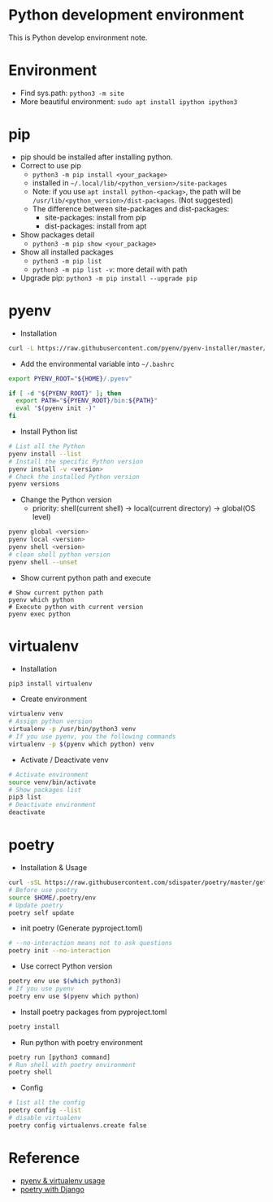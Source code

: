 # Python development environment

This is Python develop environment note.

# Environment

* Find sys.path: `python3 -m site`
* More beautiful environment: `sudo apt install ipython ipython3`

# pip

* pip should be installed after installing python.
* Correct to use pip
  - `python3 -m pip install <your_package>`
  - installed in `~/.local/lib/<python_version>/site-packages`
  - Note: if you use `apt install python-<packag>`, the path will be `/usr/lib/<python_version>/dist-packages`. (Not suggested)
  - The difference between site-packages and dist-packages:
    * site-packages: install from pip
    * dist-packages: install from apt
* Show packages detail
  - `python3 -m pip show <your_package>`
* Show all installed packages
  - `python3 -m pip list`
  - `python3 -m pip list -v`: more detail with path
* Upgrade pip: `python3 -m pip install --upgrade pip`

# pyenv

* Installation

```bash
curl -L https://raw.githubusercontent.com/pyenv/pyenv-installer/master/bin/pyenv-installer | bash
```

* Add the environmental variable into `~/.bashrc`

```bash
export PYENV_ROOT="${HOME}/.pyenv"

if [ -d "${PYENV_ROOT}" ]; then
  export PATH="${PYENV_ROOT}/bin:${PATH}"
  eval "$(pyenv init -)"
fi
```

* Install Python list

```bash
# List all the Python
pyenv install --list
# Install the specific Python version 
pyenv install -v <version>
# Check the installed Python version
pyenv versions
```

* Change the Python version
  - priority: shell(current shell) -> local(current directory) -> global(OS level)

```bash
pyenv global <version>
pyenv local <version>
pyenv shell <version>
# clean shell python version
pyenv shell --unset
```

* Show current python path and execute

```
# Show current python path
pyenv which python
# Execute python with current version
pyenv exec python
```

# virtualenv

* Installation

```bash
pip3 install virtualenv
```

* Create environment

```bash
virtualenv venv
# Assign python version
virtualenv -p /usr/bin/python3 venv
# If you use pyenv, you the following commands
virtualenv -p $(pyenv which python) venv
```

* Activate / Deactivate venv

```bash
# Activate environment
source venv/bin/activate
# Show packages list
pip3 list
# Deactivate environment
deactivate
```

# poetry

* Installation & Usage

```bash
curl -sSL https://raw.githubusercontent.com/sdispater/poetry/master/get-poetry.py | python3
# Before use poetry
source $HOME/.poetry/env
# Update poetry
poetry self update
```

* init poetry (Generate pyproject.toml)

```bash
# --no-interaction means not to ask questions
poetry init --no-interaction
```

* Use correct Python version

```bash
poetry env use $(which python3)
# If you use pyenv
poetry env use $(pyenv which python)
```

* Install poetry packages from pyproject.toml

```bash
poetry install
```

* Run python with poetry environment

```bash
poetry run [python3 command]
# Run shell with poetry environment
poetry shell
```

* Config

```bash
# list all the config
poetry config --list
# disable virtualenv
poetry config virtualenvs.create false
```

# Reference
* [pyenv & virtualenv usage](https://www.maxlist.xyz/2020/04/01/python-pyenv-virtualenv/)
* [poetry with Django](https://ithelp.ithome.com.tw/articles/10233355)
